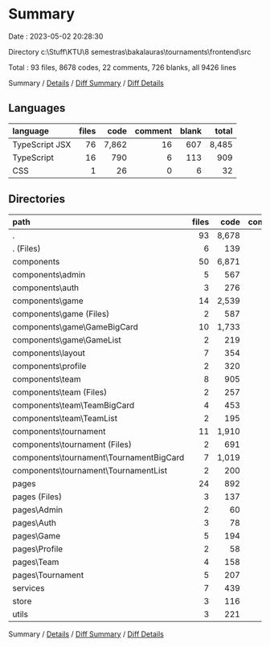 # Summary

Date : 2023-05-02 20:28:30

Directory c:\\Stuff\\KTU\\8 semestras\\bakalauras\\tournaments\\frontend\\src

Total : 93 files,  8678 codes, 22 comments, 726 blanks, all 9426 lines

Summary / [Details](details.md) / [Diff Summary](diff.md) / [Diff Details](diff-details.md)

## Languages
| language | files | code | comment | blank | total |
| :--- | ---: | ---: | ---: | ---: | ---: |
| TypeScript JSX | 76 | 7,862 | 16 | 607 | 8,485 |
| TypeScript | 16 | 790 | 6 | 113 | 909 |
| CSS | 1 | 26 | 0 | 6 | 32 |

## Directories
| path | files | code | comment | blank | total |
| :--- | ---: | ---: | ---: | ---: | ---: |
| . | 93 | 8,678 | 22 | 726 | 9,426 |
| . (Files) | 6 | 139 | 8 | 25 | 172 |
| components | 50 | 6,871 | 13 | 462 | 7,346 |
| components\\admin | 5 | 567 | 0 | 45 | 612 |
| components\\auth | 3 | 276 | 0 | 18 | 294 |
| components\\game | 14 | 2,539 | 11 | 134 | 2,684 |
| components\\game (Files) | 2 | 587 | 0 | 25 | 612 |
| components\\game\\GameBigCard | 10 | 1,733 | 11 | 91 | 1,835 |
| components\\game\\GameList | 2 | 219 | 0 | 18 | 237 |
| components\\layout | 7 | 354 | 1 | 54 | 409 |
| components\\profile | 2 | 320 | 0 | 18 | 338 |
| components\\team | 8 | 905 | 0 | 72 | 977 |
| components\\team (Files) | 2 | 257 | 0 | 18 | 275 |
| components\\team\\TeamBigCard | 4 | 453 | 0 | 37 | 490 |
| components\\team\\TeamList | 2 | 195 | 0 | 17 | 212 |
| components\\tournament | 11 | 1,910 | 1 | 121 | 2,032 |
| components\\tournament (Files) | 2 | 691 | 0 | 28 | 719 |
| components\\tournament\\TournamentBigCard | 7 | 1,019 | 1 | 75 | 1,095 |
| components\\tournament\\TournamentList | 2 | 200 | 0 | 18 | 218 |
| pages | 24 | 892 | 0 | 131 | 1,023 |
| pages (Files) | 3 | 137 | 0 | 12 | 149 |
| pages\\Admin | 2 | 60 | 0 | 12 | 72 |
| pages\\Auth | 3 | 78 | 0 | 18 | 96 |
| pages\\Game | 5 | 194 | 0 | 27 | 221 |
| pages\\Profile | 2 | 58 | 0 | 12 | 70 |
| pages\\Team | 4 | 158 | 0 | 23 | 181 |
| pages\\Tournament | 5 | 207 | 0 | 27 | 234 |
| services | 7 | 439 | 0 | 61 | 500 |
| store | 3 | 116 | 0 | 21 | 137 |
| utils | 3 | 221 | 1 | 26 | 248 |

Summary / [Details](details.md) / [Diff Summary](diff.md) / [Diff Details](diff-details.md)